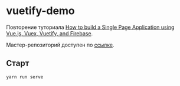 # vuetify-demo

Повторение туториала [How to build a Single Page Application using Vue.js, Vuex, Vuetify, and Firebase](https://medium.freecodecamp.org/how-to-build-a-single-page-application-using-vue-js-vuex-vuetify-and-firebase-838b40721a07).

Мастер-репозиторий доступен по [ссылке](https://github.com/ratracegrad/meal-prep).

## Старт
```
yarn run serve
```
